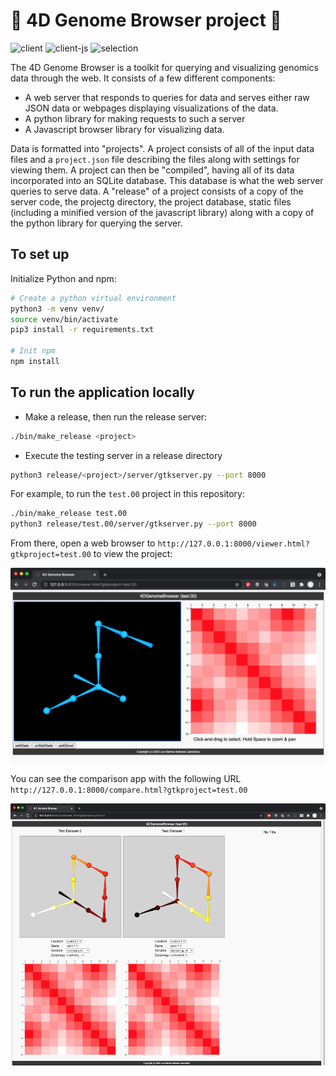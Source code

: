 # 🧬 4D Genome Browser project 🧬
![client](https://github.com/lanl/4DGB/actions/workflows/client.yml/badge.svg)
![client-js](https://github.com/lanl/4DGB/actions/workflows/client-js.yml/badge.svg)
![selection](https://github.com/lanl/4DGB/actions/workflows/selection.yml/badge.svg)

The 4D Genome Browser is a toolkit for querying and visualizing genomics data through the web. It consists of a few different components:

- A web server that responds to queries for data and serves either raw JSON data or webpages displaying visualizations of the data.
- A python library for making requests to such a server
- A Javascript browser library for visualizing data.

Data is formatted into "projects". A project consists of all of the input data files and a `project.json` file describing the files along with settings for viewing them. A project can then be "compiled", having all of its data incorporated into an SQLite database. This database is what the web server queries to serve data. A "release" of a project consists of a copy of the server code, the projectg directory, the project database, static files (including a minified version of the javascript library) along with a copy of the python library for querying the server.

## To set up

Initialize Python and npm:
```sh
# Create a python virtual environment
python3 -m venv venv/
source venv/bin/activate
pip3 install -r requirements.txt

# Init npm
npm install
```

## To run the application locally

- Make a release, then run the release server:
```sh
./bin/make_release <project>
```
- Execute the testing server in a release directory
```sh
python3 release/<project>/server/gtkserver.py --port 8000
```

For example, to run the `test.00` project in this repository:

```sh
./bin/make_release test.00
python3 release/test.00/server/gtkserver.py --port 8000
```

From there, open a web browser to `http://127.0.0.1:8000/viewer.html?gtkproject=test.00` to view the project:

<div align="center">
<img src="doc/img/test.00.png"></img>
</div>

You can see the comparison app with the following URL `http://127.0.0.1:8000/compare.html?gtkproject=test.00`
<div align="center">
<img src="server/static/img/compare_test.00_thumb.png"></img>
</div>

